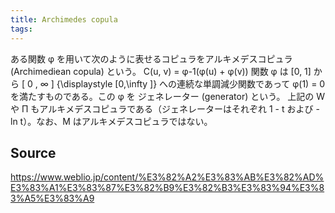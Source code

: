```yaml
---
title: Archimedes copula
tags: 
---
```


ある関数 φ を用いて次のように表せるコピュラをアルキメデスコピュラ (Archimediean copula) という。 C(u, v) = φ-1(φ(u) + φ(v)) 関数 φ は [0, 1] から [ 0 , ∞ ] {\displaystyle [0,\infty ]} への連続な単調減少関数であって φ(1) = 0 を満たすものである。この φ を ジェネレーター (generator) という。 上記の W や Π もアルキメデスコピュラである（ジェネレーターはそれぞれ 1 - t および - ln t）。なお、M はアルキメデスコピュラではない。

## Source
https://www.weblio.jp/content/%E3%82%A2%E3%83%AB%E3%82%AD%E3%83%A1%E3%83%87%E3%82%B9%E3%82%B3%E3%83%94%E3%83%A5%E3%83%A9
